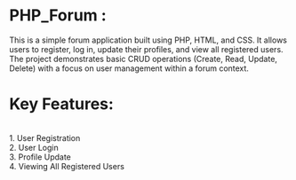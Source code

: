 <h1> PHP_Forum : </h1>This is a simple forum application built using PHP, HTML, and CSS. It allows users to register, log in, update their profiles, and view all registered users. The project demonstrates basic CRUD operations (Create, Read, Update, Delete) with a focus on user management within a forum context.<br>

<h1> Key Features: </h1><br>
1. User Registration <br>
2. User Login <br>
3. Profile Update <br>
4. Viewing All Registered Users
